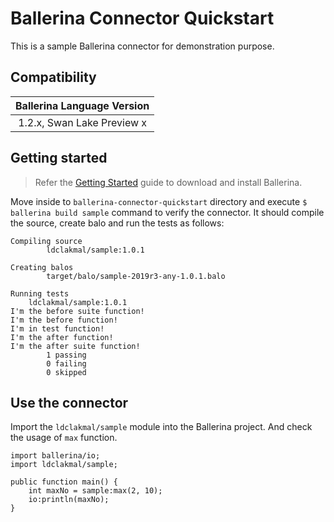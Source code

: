 # Ballerina Connector Quickstart

This is a sample Ballerina connector for demonstration purpose.

## Compatibility

| Ballerina Language Version |
|:--------------------------:|
| 1.2.x, Swan Lake Preview x |

## Getting started

> Refer the [Getting Started](https://ballerina.io/learn/getting-started/) guide to download and install Ballerina.

Move inside to `ballerina-connector-quickstart` directory and execute `$ ballerina build sample` command to verify the connector. It should compile the source, create balo and run the tests as follows:

```shell
Compiling source
        ldclakmal/sample:1.0.1

Creating balos
        target/balo/sample-2019r3-any-1.0.1.balo

Running tests
    ldclakmal/sample:1.0.1
I'm the before suite function!
I'm the before function!
I'm in test function!
I'm the after function!
I'm the after suite function!
        1 passing
        0 failing
        0 skipped
```

## Use the connector

Import the `ldclakmal/sample` module into the Ballerina project. And check the usage of `max` function.

```ballerina
import ballerina/io;
import ldclakmal/sample;

public function main() {
    int maxNo = sample:max(2, 10);
    io:println(maxNo);
}
```
